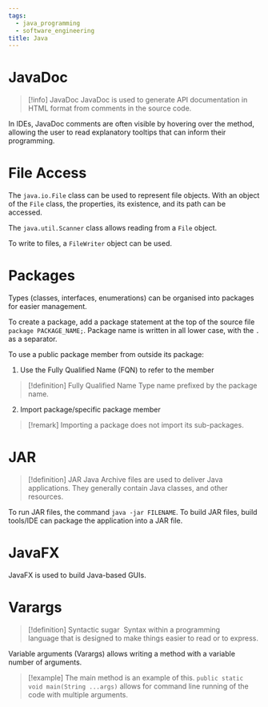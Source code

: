 ```yaml
---
tags:
  - java_programming
  - software_engineering
title: Java
---
```

# JavaDoc

> [!info] JavaDoc
> JavaDoc is used to generate API documentation in HTML format from comments in the source code.

In IDEs, JavaDoc comments are often visible by hovering over the method, allowing the user to read explanatory tooltips that can inform their programming.

# File Access

The `java.io.File` class can be used to represent file objects. With an object of the `File` class, the properties, its existence, and its path can be accessed.

The `java.util.Scanner` class allows reading from a `File` object.

To write to files, a `FileWriter` object can be used. 
# Packages

Types (classes, interfaces, enumerations) can be organised into packages for easier management. 

To create a package, add a package statement at the top of the source file `package PACKAGE_NAME;`. Package name is written in all lower case, with the `.` as a separator.

To use a public package member from outside its package:

1. Use the Fully Qualified Name (FQN) to refer to the member
   
> [!definition] Fully Qualified Name
> Type name prefixed by the package name.

2. Import package/specific package member

> [!remark] 
> Importing a package does not import its sub-packages. 

# JAR

> [!definition] JAR
> Java Archive files are used to deliver Java applications. They generally contain Java classes, and other resources.

To run JAR files, the command `java -jar FILENAME`. 
To build JAR files, build tools/IDE can package the application into a JAR file.

# JavaFX

JavaFX is used to build Java-based GUIs.

# Varargs

> [!definition] Syntactic sugar
>  Syntax within a programming language that is designed to make things easier to read or to express.

Variable arguments (Varargs) allows writing a method with a variable number of arguments.

> [!example] 
> The main method is an example of this.
> `public static void main(String ...args)` allows for command line running of the code with multiple arguments.

